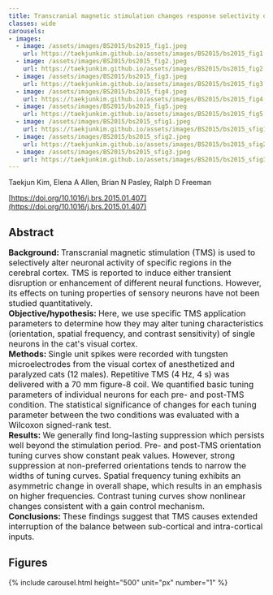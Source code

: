 ```yaml
---
title: Transcranial magnetic stimulation changes response selectivity of neurons in the visual cortex
classes: wide
carousels:
- images: 
  - image: /assets/images/BS2015/bs2015_fig1.jpeg
    url: https://taekjunkim.github.io/assets/images/BS2015/bs2015_fig1.jpeg
  - image: /assets/images/BS2015/bs2015_fig2.jpeg
    url: https://taekjunkim.github.io/assets/images/BS2015/bs2015_fig2.jpeg
  - image: /assets/images/BS2015/bs2015_fig3.jpeg
    url: https://taekjunkim.github.io/assets/images/BS2015/bs2015_fig3.jpeg
  - image: /assets/images/BS2015/bs2015_fig4.jpeg
    url: https://taekjunkim.github.io/assets/images/BS2015/bs2015_fig4.jpeg
  - image: /assets/images/BS2015/bs2015_fig5.jpeg
    url: https://taekjunkim.github.io/assets/images/BS2015/bs2015_fig5.jpeg
  - image: /assets/images/BS2015/bs2015_sfig1.jpeg
    url: https://taekjunkim.github.io/assets/images/BS2015/bs2015_sfig1.jpeg    
  - image: /assets/images/BS2015/bs2015_sfig2.jpeg
    url: https://taekjunkim.github.io/assets/images/BS2015/bs2015_sfig2.jpeg    
  - image: /assets/images/BS2015/bs2015_sfig3.jpeg
    url: https://taekjunkim.github.io/assets/images/BS2015/bs2015_sfig3.jpeg        
---
```


Taekjun Kim, Elena A Allen, Brian N Pasley, Ralph D Freeman

[https://doi.org/10.1016/j.brs.2015.01.407](https://doi.org/10.1016/j.brs.2015.01.407)

## Abstract
<Font size = "3"> <strong>Background: </strong> Transcranial magnetic stimulation (TMS) is used to selectively alter neuronal activity of specific regions in the cerebral cortex. TMS is reported to induce either transient disruption or enhancement of different neural functions. However, its effects on tuning properties of sensory neurons have not been studied quantitatively. <br/><strong>Objective/hypothesis: </strong> Here, we use specific TMS application parameters to determine how they may alter tuning characteristics (orientation, spatial frequency, and contrast sensitivity) of single neurons in the cat's visual cortex. <br/><strong>Methods: </strong> Single unit spikes were recorded with tungsten microelectrodes from the visual cortex of anesthetized and paralyzed cats (12 males). Repetitive TMS (4 Hz, 4 s) was delivered with a 70 mm figure-8 coil. We quantified basic tuning parameters of individual neurons for each pre- and post-TMS condition. The statistical significance of changes for each tuning parameter between the two conditions was evaluated with a Wilcoxon signed-rank test. <br/><strong>Results: </strong> We generally find long-lasting suppression which persists well beyond the stimulation period. Pre- and post-TMS orientation tuning curves show constant peak values. However, strong suppression at non-preferred orientations tends to narrow the widths of tuning curves. Spatial frequency tuning exhibits an asymmetric change in overall shape, which results in an emphasis on higher frequencies. Contrast tuning curves show nonlinear changes consistent with a gain control mechanism. <br/><strong>Conclusions: </strong> These findings suggest that TMS causes extended interruption of the balance between sub-cortical and intra-cortical inputs. </Font>

## Figures
{% include carousel.html height="500" unit="px" number="1" %}
<!--- {% include carousel.html height="500" unit="px" duration="10" number="1" %} --->


